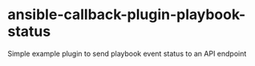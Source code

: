 # ansible-callback-plugin-playbook-status
Simple example plugin to send playbook event status to an API endpoint
